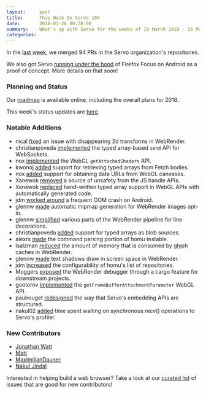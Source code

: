 ```yaml
---
layout:     post
title:      This Week In Servo 109
date:       2018-03-26 00:30:00
summary:    What's up with Servo for the weeks of 19 March 2018 - 26 March 2018
categories:
---
```


In the [last week](https://github.com/pulls?utf8=%E2%9C%93&q=is%3Apr+is%3Amerged+closed%3A2018-03-19..2018-03-26+user%3Aservo+),
we merged 94 PRs in the Servo organization's repositories.

We also got Servo [running under the hood](https://gfycat.com/MaleFixedBunny) of Firefox Focus on Android as a proof of concept. More details on that soon!

### Planning and Status

Our [roadmap](https://github.com/servo/servo/wiki/Roadmap) is available online, including the overall plans for 2018.

This week's status updates are [here](https://www.standu.ps/project/servo/).

### Notable Additions

- nical [fixed](https://github.com/servo/webrender/pull/2568) an issue with disappearing 2d transforms in WebRender.
- christianpoveda [implemented](https://github.com/servo/servo/pull/20426) the typed array-based `send` API for WebSockets.
- nox [implemented](https://github.com/servo/servo/pull/20411) the WebGL `getAttachedShaders` API.
- kwonoj [added](https://github.com/servo/servo/pull/20406) support for retrieving typed arrays from Fetch bodies.
- nox [added](https://github.com/servo/servo/pull/20400) support for obtaining data URLs from WebGL canvases.
- Xanewok [removed](https://github.com/servo/rust-mozjs/pull/404) a source of unsafety from the JS handle APIs.
- Xanewok [replaced](https://github.com/servo/servo/pull/20396) hand-written typed array support in WebGL APIs with automatically generated code.
- jdm [worked around](https://github.com/servo/servo/pull/20390) a frequent OOM crash on Android.
- glennw [made](https://github.com/servo/webrender/pull/2555) automatic mipmap generation for WebRender images opt-in.
- glennw [simplified](https://github.com/servo/webrender/pull/2552) various parts of the WebRender pipeline for line decorations.
- christianpoveda [added](https://github.com/servo/servo/pull/20370) support for typed arrays as blob sources.
- alexrs [made](https://github.com/servo/homu/pull/152) the command parsing portion of homu testable.
- lsalzman [reduced](https://github.com/servo/webrender/pull/2543) the amount of memory that is consumed by glyph caches in WebRender.
- glennw [made](https://github.com/servo/webrender/pull/2540) text shadows draw in screen space in WebRender.
- jdm [increased](https://github.com/servo/saltfs/pull/821) the configurability of homu's list of repositories.
- Moggers [exposed](https://github.com/servo/servo/pull/20328) the WebRender debugger through a cargo feature for downstream projects.
- gootorov [implemented](https://github.com/servo/servo/pull/20317) the `getFrameBufferAttachmentParameter` WebGL API.
- paulrouget [redesigned](https://github.com/servo/servo/pull/20228) the way that Servo's embedding APIs are structured.
- nakul02 [added](https://github.com/servo/servo/pull/20132) time spent waiting on synchronous recv() operations to Servo's profiler.

### New Contributors

- [Jonathan Watt](https://github.com/jwatt)
- [Matt](https://github.com/Moggers)
- [MaximilianDauner](https://github.com/MaximilianDauner)
- [Nakul Jindal](https://github.com/nakul02)

Interested in helping build a web browser? Take a look at our [curated list](https://starters.servo.org/) of issues that are good for new contributors!
